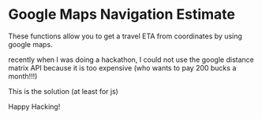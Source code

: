 # Google Maps Navigation Estimate

These functions allow you to get a travel ETA from coordinates by using google maps.

recently when I was doing a hackathon, I could not use the google distance matrix API because it is too expensive (who wants to pay 200 bucks a month!!!)

This is the solution (at least for js)

Happy Hacking!
